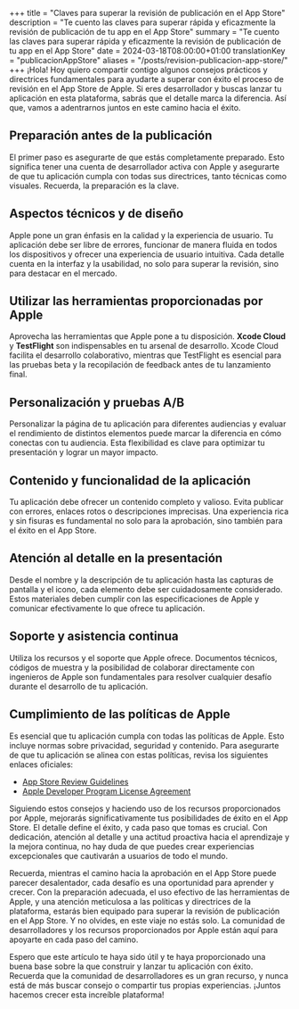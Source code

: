 +++
title = "Claves para superar la revisión de publicación en el App Store"
description = "Te cuento las claves para superar rápida y eficazmente la revisión de publicación de tu app en el App Store"
summary = "Te cuento las claves para superar rápida y eficazmente la revisión de publicación de tu app en el App Store"
date = 2024-03-18T08:00:00+01:00
translationKey = "publicacionAppStore"
aliases = "/posts/revision-publicacion-app-store/"
+++
¡Hola! Hoy quiero compartir contigo algunos consejos prácticos y directrices fundamentales para ayudarte a superar con éxito el proceso de revisión en el App Store de Apple. Si eres desarrollador y buscas lanzar tu aplicación en esta plataforma, sabrás que el detalle marca la diferencia. Así que, vamos a adentrarnos juntos en este camino hacia el éxito.

## Preparación antes de la publicación

El primer paso es asegurarte de que estás completamente preparado. Esto significa tener una cuenta de desarrollador activa con Apple y asegurarte de que tu aplicación cumpla con todas sus directrices, tanto técnicas como visuales. Recuerda, la preparación es la clave.

## Aspectos técnicos y de diseño

Apple pone un gran énfasis en la calidad y la experiencia de usuario. Tu aplicación debe ser libre de errores, funcionar de manera fluida en todos los dispositivos y ofrecer una experiencia de usuario intuitiva. Cada detalle cuenta en la interfaz y la usabilidad, no solo para superar la revisión, sino para destacar en el mercado.

## Utilizar las herramientas proporcionadas por Apple

Aprovecha las herramientas que Apple pone a tu disposición. **Xcode Cloud** y **TestFlight** son indispensables en tu arsenal de desarrollo. Xcode Cloud facilita el desarrollo colaborativo, mientras que TestFlight es esencial para las pruebas beta y la recopilación de feedback antes de tu lanzamiento final.

## Personalización y pruebas A/B

Personalizar la página de tu aplicación para diferentes audiencias y evaluar el rendimiento de distintos elementos puede marcar la diferencia en cómo conectas con tu audiencia. Esta flexibilidad es clave para optimizar tu presentación y lograr un mayor impacto.

## Contenido y funcionalidad de la aplicación

Tu aplicación debe ofrecer un contenido completo y valioso. Evita publicar con errores, enlaces rotos o descripciones imprecisas. Una experiencia rica y sin fisuras es fundamental no solo para la aprobación, sino también para el éxito en el App Store.

## Atención al detalle en la presentación

Desde el nombre y la descripción de tu aplicación hasta las capturas de pantalla y el icono, cada elemento debe ser cuidadosamente considerado. Estos materiales deben cumplir con las especificaciones de Apple y comunicar efectivamente lo que ofrece tu aplicación.

## Soporte y asistencia continua

Utiliza los recursos y el soporte que Apple ofrece. Documentos técnicos, códigos de muestra y la posibilidad de colaborar directamente con ingenieros de Apple son fundamentales para resolver cualquier desafío durante el desarrollo de tu aplicación.

## Cumplimiento de las políticas de Apple

Es esencial que tu aplicación cumpla con todas las políticas de Apple. Esto incluye normas sobre privacidad, seguridad y contenido. Para asegurarte de que tu aplicación se alinea con estas políticas, revisa los siguientes enlaces oficiales:
- [App Store Review Guidelines](https://developer.apple.com/app-store/review/guidelines/)
- [Apple Developer Program License Agreement](https://developer.apple.com/support/terms/)

Siguiendo estos consejos y haciendo uso de los recursos proporcionados por Apple, mejorarás significativamente tus posibilidades de éxito en el App Store. El detalle define el éxito, y cada paso que tomas es crucial. Con dedicación, atención al detalle y una actitud proactiva hacia el aprendizaje y la mejora continua, no hay duda de que puedes crear experiencias excepcionales que cautivarán a usuarios de todo el mundo.

Recuerda, mientras el camino hacia la aprobación en el App Store puede parecer desalentador, cada desafío es una oportunidad para aprender y crecer. Con la preparación adecuada, el uso efectivo de las herramientas de Apple, y una atención meticulosa a las políticas y directrices de la plataforma, estarás bien equipado para superar la revisión de publicación en el App Store. Y no olvides, en este viaje no estás solo. La comunidad de desarrolladores y los recursos proporcionados por Apple están aquí para apoyarte en cada paso del camino.

Espero que este artículo te haya sido útil y te haya proporcionado una buena base sobre la que construir y lanzar tu aplicación con éxito. Recuerda que la comunidad de desarrolladores es un gran recurso, y nunca está de más buscar consejo o compartir tus propias experiencias. ¡Juntos hacemos crecer esta increíble plataforma!